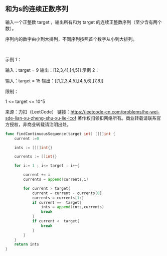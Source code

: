 ##  和为s的连续正数序列
 输入一个正整数 target ，输出所有和为 target 的连续正整数序列（至少含有两个数）。

序列内的数字由小到大排列，不同序列按照首个数字从小到大排列。

 

示例 1：

输入：target = 9
输出：[[2,3,4],[4,5]]
示例 2：

输入：target = 15
输出：[[1,2,3,4,5],[4,5,6],[7,8]]
 

限制：

1 <= target <= 10^5
 

来源：力扣（LeetCode）
链接：https://leetcode-cn.com/problems/he-wei-sde-lian-xu-zheng-shu-xu-lie-lcof
著作权归领扣网络所有。商业转载请联系官方授权，非商业转载请注明出处。

```go
func findContinuousSequence(target int) [][]int {
    current :=0

    ints := [][]int{}

    currents := []int{}

    for i:= 1 ; i<= target ; i++{

        current += i
        currents = append(currents,i)

        for current > target{
            current = current - currents[0]
            currents = currents[1:]
            if current ==  target{
                ints = append(ints,currents)
                break
            }
            if current <  target{
                break
            }
        } 
    }
    return ints
}
```
